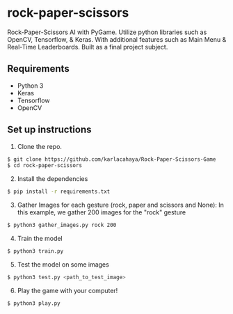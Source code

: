 # rock-paper-scissors
Rock-Paper-Scissors AI with PyGame. Utilize python libraries such as OpenCV, Tensorflow, & Keras. With additional features such as Main Menu & Real-Time Leaderboards. Built as a final project subject.

## Requirements
- Python 3
- Keras
- Tensorflow
- OpenCV

## Set up instructions
1. Clone the repo.
```sh
$ git clone https://github.com/karlacahaya/Rock-Paper-Scissors-Game
$ cd rock-paper-scissors
```

2. Install the dependencies
```sh
$ pip install -r requirements.txt
```

3. Gather Images for each gesture (rock, paper and scissors and None):
In this example, we gather 200 images for the "rock" gesture
```sh
$ python3 gather_images.py rock 200
```

4. Train the model
```sh
$ python3 train.py
```

5. Test the model on some images
```sh
$ python3 test.py <path_to_test_image>
```

6. Play the game with your computer!
```sh
$ python3 play.py
```
